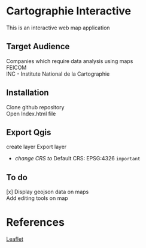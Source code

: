 # Cartographie Interactive

This is an interactive web map application 

## Target Audience
Companies which require data analysis using maps  
FEICOM  
INC - Institute National de la Cartographie  

## Installation
Clone github repository  
Open Index.html file  

## Export Qgis
create layer
Export layer
- *change CRS to* Default CRS: EPSG:4326 `important`

## To do
[x] Display geojson data on maps  
Add editing tools on map 


# References
[Leaflet](https://leafletjs.com)